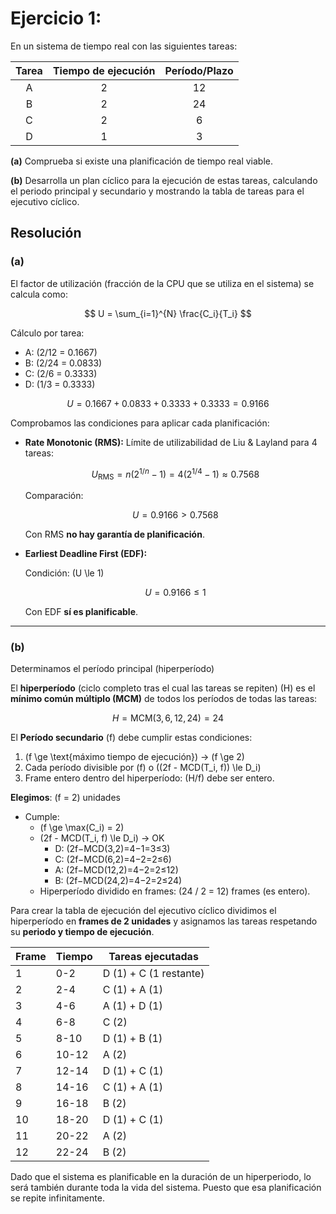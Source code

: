 # Ejercicio 1:

En un sistema de tiempo real con las siguientes tareas:

| Tarea | Tiempo de ejecución | Período/Plazo |
| :---: | :-----------------: | :-----------: |
|   A   |          2          |      12       |
|   B   |          2          |      24       |
|   C   |          2          |       6       |
|   D   |          1          |       3       |

**(a)** Comprueba si existe una planificación de tiempo real viable.

**(b)** Desarrolla un plan cíclico para la ejecución de estas tareas, calculando el periodo principal y secundario y mostrando la tabla de tareas para el ejecutivo cíclico.

## Resolución

### (a)

El factor de utilización (fracción de la CPU que se utiliza en el sistema) se calcula como:

$$
U = \sum_{i=1}^{N} \frac{C_i}{T_i}
$$

Cálculo por tarea:

- A: \(2/12 = 0.1667\)
- B: \(2/24 = 0.0833\)
- C: \(2/6 = 0.3333\)
- D: \(1/3 = 0.3333\)

$$
U = 0.1667 + 0.0833 + 0.3333 + 0.3333 = 0.9166
$$

Comprobamos las condiciones para aplicar cada planificación:

- **Rate Monotonic (RMS):** Límite de utilizabilidad de Liu & Layland para 4 tareas:

  $$
    U_\text{RMS} = n(2^{1/n}-1) = 4(2^{1/4}-1) \approx 0.7568
  $$

  Comparación:

  $$
    U = 0.9166 > 0.7568
  $$

  Con RMS **no hay garantía de planificación**.

- **Earliest Deadline First (EDF):**

  Condición: \(U \le 1\)

  $$
    U = 0.9166 \le 1
  $$

  Con EDF **sí es planificable**.

---

### (b) 

Determinamos el período principal (hiperperíodo)

El **hiperperíodo** (ciclo completo tras el cual las tareas se repiten) \(H\) es el **mínimo común múltiplo (MCM)** de todos los períodos de todas las tareas:

$$
  H = \text{MCM}(3, 6, 12, 24) = 24
$$


El **Período secundario** \(f\) debe cumplir estas condiciones:

1. \(f \ge \text{máximo tiempo de ejecución}\) → \(f \ge 2\)
2. Cada período divisible por \(f\) o \((2f - MCD(T_i, f)) \le D_i\)
3. Frame entero dentro del hiperperíodo: \(H/f\) debe ser entero.

**Elegimos**: \(f = 2\) unidades

- Cumple:
  - \(f \ge \max(C_i) = 2\)
  - \(2f - MCD(T_i, f) \le D_i\) → OK
    - D: \(2f−MCD⁡(3,2)=4−1=3≤3\)  
    - C: \(2f−MCD⁡(6,2)=4−2=2≤6\)
    - A: \(2f−MCD⁡(12,2)=4−2=2≤12\)
    - B: \(2f−MCD⁡(24,2)=4−2=2≤24\)
  - Hiperperíodo dividido en frames: \(24 / 2 = 12\) frames (es entero).

Para crear la tabla de ejecución del ejecutivo cíclico dividimos el hiperperíodo en **frames de 2 unidades** y asignamos las tareas respetando su **periodo y tiempo de ejecución**.

| Frame | Tiempo | Tareas ejecutadas      |
| ----- | ------ | ---------------------- |
| 1     | 0-2    | D (1) + C (1 restante) |
| 2     | 2-4    | C (1) + A (1)          |
| 3     | 4-6    | A (1) + D (1)          |
| 4     | 6-8    | C (2)                  |
| 5     | 8-10   | D (1) + B (1)          |
| 6     | 10-12  | A (2)                  |
| 7     | 12-14  | D (1) + C (1)          |
| 8     | 14-16  | C (1) + A (1)          |
| 9     | 16-18  | B (2)                  |
| 10    | 18-20  | D (1) + C (1)          |
| 11    | 20-22  | A (2)                  |
| 12    | 22-24  | B (2)                  |

Dado que el sistema es planificable en la duración de un hiperperiodo, lo será también durante toda la vida del sistema. Puesto que esa planificación se repite infinitamente.
